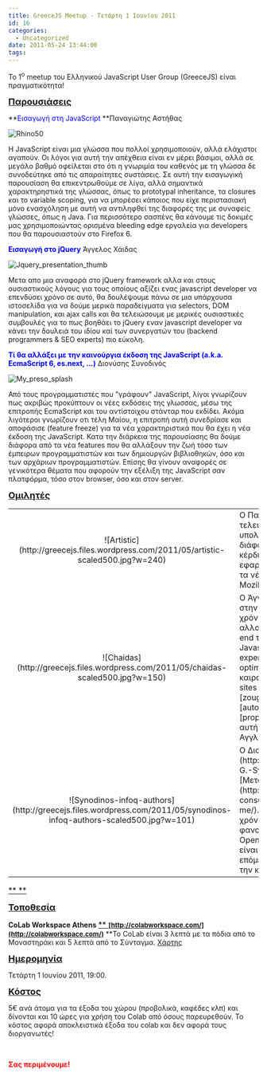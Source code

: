 ```yaml
---
title: GreeceJS Meetup - Τετάρτη 1 Ιουνίου 2011
id: 16
categories:
  - Uncategorized
date: 2011-05-24 13:44:00
tags:
---
```


&Tau;&omicron; 1<sup>&omicron;</sup> meetup &tau;&omicron;&upsilon; &Epsilon;&lambda;&lambda;&eta;&nu;&iota;&kappa;&omicron;ύ JavaScript User Group (GreeceJS) &epsilon;ί&nu;&alpha;&iota; &pi;&rho;&alpha;&gamma;&mu;&alpha;&tau;&iota;&kappa;ό&tau;&eta;&tau;&alpha;!

<span style="text-decoration:underline;font-size:large;">**&Pi;&alpha;&rho;&omicron;&upsilon;&sigma;&iota;ά&sigma;&epsilon;&iota;&sigmaf;**</span>

**<span style="color:#0000ff;">&Epsilon;&iota;&sigma;&alpha;&gamma;&omega;&gamma;ή &sigma;&tau;&eta; JavaScript</span>
**&Pi;&alpha;&nu;&alpha;&gamma;&iota;ώ&tau;&eta;&sigmaf; &Alpha;&sigma;&tau;ή&theta;&alpha;&sigmaf;

![Rhino50](http://greecejs.files.wordpress.com/2011/05/rhino50-scaled500.jpg?w=300)

H JavaScript &epsilon;ί&nu;&alpha;&iota; &mu;&iota;&alpha; &gamma;&lambda;ώ&sigma;&sigma;&alpha; &pi;&omicron;&upsilon; &pi;&omicron;&lambda;&lambda;&omicron;ί &chi;&rho;&eta;&sigma;&iota;&mu;&omicron;&pi;&omicron;&iota;&omicron;ύ&nu;, &alpha;&lambda;&lambda;ά &epsilon;&lambda;ά&chi;&iota;&sigma;&tau;&omicron;&iota; &alpha;&gamma;&alpha;&pi;&omicron;ύ&nu;. &Omicron;&iota; &lambda;ό&gamma;&omicron;&iota; &gamma;&iota;&alpha; &alpha;&upsilon;&tau;ή &tau;&eta;&nu; &alpha;&pi;έ&chi;&theta;&epsilon;&iota;&alpha; &epsilon;ί&nu;&alpha;&iota; &epsilon;&nu; &mu;έ&rho;&epsilon;&iota; &beta;ά&sigma;&iota;&mu;&omicron;&iota;, &alpha;&lambda;&lambda;ά &sigma;&epsilon; &mu;&epsilon;&gamma;ά&lambda;&omicron; &beta;&alpha;&theta;&mu;ό &omicron;&phi;&epsilon;ί&lambda;&epsilon;&tau;&alpha;&iota; &sigma;&tau;&omicron; ό&tau;&iota; &eta; &gamma;&nu;&omega;&rho;&iota;&mu;ί&alpha; &tau;&omicron;&upsilon; &kappa;&alpha;&theta;&epsilon;&nu;ό&sigmaf; &mu;&epsilon; &tau;&eta; &gamma;&lambda;ώ&sigma;&sigma;&alpha; &delta;&epsilon; &sigma;&upsilon;&nu;&omicron;&delta;&epsilon;ύ&tau;&eta;&kappa;&epsilon; &alpha;&pi;ό &tau;&iota;&sigmaf; &alpha;&pi;&alpha;&rho;&alpha;ί&tau;&eta;&tau;&epsilon;&sigmaf; &sigma;&upsilon;&sigma;&tau;ά&sigma;&epsilon;&iota;&sigmaf;. &Sigma;&epsilon; &alpha;&upsilon;&tau;ή &tau;&eta;&nu; &epsilon;&iota;&sigma;&alpha;&gamma;&omega;&gamma;&iota;&kappa;ή &pi;&alpha;&rho;&omicron;&upsilon;&sigma;ί&alpha;&sigma;&eta; &theta;&alpha; &epsilon;&pi;&iota;&kappa;&epsilon;&nu;&tau;&rho;&omega;&theta;&omicron;ύ&mu;&epsilon; &sigma;&epsilon; &lambda;ί&gamma;&alpha;, &alpha;&lambda;&lambda;ά &sigma;&eta;&mu;&alpha;&nu;&tau;&iota;&kappa;ά &chi;&alpha;&rho;&alpha;&kappa;&tau;&eta;&rho;&eta;&sigma;&tau;&iota;&kappa;ά &tau;&eta;&sigmaf; &gamma;&lambda;ώ&sigma;&sigma;&alpha;&sigmaf;, ό&pi;&omega;&sigmaf; &tau;&omicron; prototypal inheritance, &tau;&alpha; closures &kappa;&alpha;&iota; &tau;&omicron; variable scoping, &gamma;&iota;&alpha; &nu;&alpha; &mu;&pi;&omicron;&rho;έ&sigma;&epsilon;&iota; &kappa;ά&pi;&omicron;&iota;&omicron;&sigmaf; &pi;&omicron;&upsilon; &epsilon;ί&chi;&epsilon; &pi;&epsilon;&rho;&iota;&sigma;&tau;&alpha;&sigma;&iota;&alpha;&kappa;ή &mu;ό&nu;&omicron; &epsilon;&nu;&alpha;&sigma;&chi;ό&lambda;&eta;&sigma;&eta; &mu;&epsilon; &alpha;&upsilon;&tau;ή &nu;&alpha; &alpha;&nu;&tau;&iota;&lambda;&eta;&phi;&theta;&epsilon;ί &tau;&eta;&sigmaf; &delta;&iota;&alpha;&phi;&omicron;&rho;έ&sigmaf; &tau;&eta;&sigmaf; &mu;&epsilon; &sigma;&upsilon;&nu;&alpha;&phi;&epsilon;ί&sigmaf; &gamma;&lambda;ώ&sigma;&sigma;&epsilon;&sigmaf;, ό&pi;&omega;&sigmaf; &eta; Java. &Gamma;&iota;&alpha; &pi;&epsilon;&rho;&iota;&sigma;&sigma;ό&tau;&epsilon;&rho;&omicron; &sigma;&alpha;&sigma;&pi;έ&nu;&sigmaf; &theta;&alpha; &kappa;ά&nu;&omicron;&upsilon;&mu;&epsilon; &tau;&iota;&sigmaf; &delta;&omicron;&kappa;&iota;&mu;έ&sigmaf; &mu;&alpha;&sigmaf; &chi;&rho;&eta;&sigma;&iota;&mu;&omicron;&pi;&omicron;&iota;ώ&nu;&tau;&alpha;&sigmaf; &omicron;&rho;&iota;&sigma;&mu;έ&nu;&alpha; bleeding edge &epsilon;&rho;&gamma;&alpha;&lambda;&epsilon;ί&alpha; &gamma;&iota;&alpha; developers &pi;&omicron;&upsilon; &theta;&alpha; &pi;&alpha;&rho;&omicron;&upsilon;&sigma;&iota;&alpha;&sigma;&tau;&omicron;ύ&nu; &sigma;&tau;&omicron; Firefox 6.

<span style="color:#0000ff;">**&Epsilon;&iota;&sigma;&alpha;&gamma;&omega;&gamma;ή &sigma;&tau;&omicron; jQuery**</span>
Ά&gamma;&gamma;&epsilon;&lambda;&omicron;&sigmaf; &Chi;ά&iota;&delta;&alpha;&sigmaf;

![Jquery_presentation_thumb](http://greecejs.files.wordpress.com/2011/05/jquery_presentation_thumb-scaled500.png?w=150)

&Mu;&epsilon;&tau;&alpha; &alpha;&pi;&omicron; &mu;&iota;&alpha; &alpha;&nu;&alpha;&phi;&omicron;&rho;ά &sigma;&tau;&omicron; jQuery framework &alpha;&lambda;&lambda;&alpha; &kappa;&alpha;&iota; &sigma;&tau;&omicron;&upsilon;&sigmaf; &omicron;&upsilon;&sigma;&iota;&alpha;&sigma;&tau;&iota;&kappa;&omicron;ύ&sigmaf; &lambda;ό&gamma;&omicron;&upsilon;&sigmaf; &gamma;&iota;&alpha; &tau;&omicron;&upsilon;&sigmaf; &omicron;&pi;&omicron;ί&omicron;&upsilon;&sigmaf; &alpha;&xi;ί&zeta;&epsilon;&iota; &epsilon;&nu;&alpha;&sigmaf; javascript developer &nu;&alpha; &epsilon;&pi;&epsilon;&nu;&delta;ύ&sigma;&epsilon;&iota; &chi;&rho;ό&nu;&omicron; &sigma;&epsilon; &alpha;&upsilon;&tau;ό, &theta;&alpha; &delta;&omicron;&upsilon;&lambda;έ&psi;&omicron;&upsilon;&mu;&epsilon; &pi;ά&nu;&omega; &sigma;&epsilon; &mu;&iota;&alpha; &upsilon;&pi;ά&rho;&chi;&omicron;&upsilon;&sigma;&alpha; &iota;&sigma;&tau;&omicron;&sigma;&epsilon;&lambda;ί&delta;&alpha; &gamma;&iota;&alpha; &nu;&alpha; &delta;&omicron;ύ&mu;&epsilon; &mu;&epsilon;&rho;&iota;&kappa;ά &pi;&alpha;&rho;&alpha;&delta;&epsilon;ί&gamma;&mu;&alpha;&tau;&alpha; &gamma;&iota;&alpha; selectors, DOM manipulation, &kappa;&alpha;&iota; ajax calls &kappa;&alpha;&iota; &theta;&alpha; &tau;&epsilon;&lambda;&epsilon;&iota;ώ&sigma;&omicron;&upsilon;&mu;&epsilon; &mu;&epsilon; &mu;&epsilon;&rho;&iota;&kappa;έ&sigmaf; &omicron;&upsilon;&sigma;&iota;&alpha;&sigma;&tau;&iota;&kappa;έ&sigmaf; &sigma;&upsilon;&mu;&beta;&omicron;&upsilon;&lambda;έ&sigmaf; &gamma;&iota;&alpha; &tau;&omicron; &pi;&omega;&sigmaf; &beta;&omicron;&eta;&theta;ά&epsilon;&iota; &tau;&omicron; jQuery &epsilon;&nu;&alpha;&nu; javascript developer &nu;&alpha; &kappa;ά&nu;&epsilon;&iota; &tau;&eta;&nu; &delta;&omicron;&upsilon;&lambda;&epsilon;&iota;ά &tau;&omicron;&upsilon; &iota;&delta;ί&omicron;&upsilon; &kappa;&alpha;ί &tau;&omega;&nu; &sigma;&upsilon;&nu;&epsilon;&rho;&gamma;&alpha;&tau;ώ&nu; &tau;&omicron;&upsilon; (backend programmers &amp; SEO experts) &pi;&iota;&omicron; &epsilon;ύ&kappa;&omicron;&lambda;&eta;.

<span style="color:#0000ff;">**&Tau;ί &theta;&alpha; &alpha;&lambda;&lambda;ά&xi;&epsilon;&iota; &mu;&epsilon; &tau;&eta;&nu; &kappa;&alpha;&iota;&nu;&omicron;ύ&rho;&gamma;&iota;&alpha; έ&kappa;&delta;&omicron;&sigma;&eta; &tau;&eta;&sigmaf; JavaScript (a.k.a. EcmaScript 6, es.next, ...)**</span>
&Delta;&iota;&omicron;&nu;ύ&sigma;&eta;&sigmaf; &Sigma;&upsilon;&nu;&omicron;&delta;&iota;&nu;ό&sigmaf;

![My_preso_splash](http://greecejs.files.wordpress.com/2011/05/my_preso_splash-scaled500.jpg?w=250)

&Alpha;&pi;ό &tau;&omicron;&upsilon;&sigmaf; &pi;&rho;&omicron;&gamma;&rho;&alpha;&mu;&mu;&alpha;&tau;&iota;&sigma;&tau;έ&sigmaf; &pi;&omicron;&upsilon; "&gamma;&rho;ά&phi;&omicron;&upsilon;&nu;" JavaScript, &lambda;ί&gamma;&omicron;&iota; &gamma;&nu;&omega;&rho;ί&zeta;&omicron;&upsilon;&nu; &pi;&omega;&sigmaf;  &alpha;&kappa;&rho;&iota;&beta;ώ&sigmaf; &pi;&rho;&omicron;&kappa;ύ&pi;&tau;&omicron;&upsilon;&nu; &omicron;&iota; &nu;έ&epsilon;&sigmaf; &epsilon;&kappa;&delta;ό&sigma;&epsilon;&iota;&sigmaf; &tau;&eta;&sigmaf; &gamma;&lambda;&omega;&sigma;&sigma;&alpha;&sigmaf;, &mu;έ&sigma;&omega; &tau;&eta;&sigmaf; &epsilon;&pi;&iota;&tau;&rho;&omicron;&pi;ή&sigmaf;  EcmaScript &kappa;&alpha;&iota; &tau;&omicron;&upsilon; &alpha;&nu;&tau;ί&sigma;&tau;&omicron;&iota;&chi;&omicron;&upsilon; &sigma;&tau;ά&nu;&tau;&alpha;&rho; &pi;&omicron;&upsilon; &epsilon;&kappa;&delta;ί&delta;&epsilon;&iota;. &Alpha;&kappa;ό&mu;&alpha; &lambda;&iota;&gamma;ό&tau;&epsilon;&rho;&omicron;&iota;  &gamma;&nu;&omega;&rho;ί&zeta;&omicron;&upsilon;&nu; &omicron;&tau;&iota; &tau;έ&lambda;&eta; &Mu;&alpha;ί&omicron;&upsilon;, &eta; &epsilon;&pi;&iota;&tau;&rho;&omicron;&pi;ή &alpha;&upsilon;&tau;ή &sigma;&upsilon;&nu;&epsilon;&delta;&rho;ί&alpha;&sigma;&epsilon; &kappa;&alpha;&iota; &alpha;&pi;&omicron;&phi;ά&sigma;&iota;&sigma;&epsilon;  (feature freeze) &gamma;&iota;&alpha; &tau;&alpha; &nu;έ&alpha; &chi;&alpha;&rho;&alpha;&kappa;&tau;&eta;&rho;&iota;&sigma;&tau;&iota;&kappa;ά &pi;&omicron;&upsilon; &theta;&alpha; έ&chi;&epsilon;&iota; &eta; &nu;έ&alpha; έ&kappa;&delta;&omicron;&sigma;&eta; &tau;&eta;&sigmaf;  JavaScript. &Kappa;&alpha;&tau;&alpha; &tau;&eta;&nu; &delta;&iota;ά&rho;&kappa;&epsilon;&iota;&alpha; &tau;&eta;&sigmaf; &pi;&alpha;&rho;&omicron;&upsilon;&sigma;ί&alpha;&sigma;&eta;&sigmaf; &theta;&alpha; &delta;&omicron;ύ&mu;&epsilon; &delta;&iota;ά&phi;&omicron;&rho;&alpha; &alpha;&pi;ό &tau;&alpha;  &nu;έ&alpha; features &pi;&omicron;&upsilon; &theta;&alpha; &alpha;&lambda;&lambda;ά&xi;&omicron;&upsilon;&nu; &tau;&eta;&nu; &zeta;&omega;ή &tau;ό&sigma;&omicron; &tau;&omega;&nu; έ&mu;&pi;&epsilon;&iota;&rho;&omega;&nu; &pi;&rho;&omicron;&gamma;&rho;&alpha;&mu;&mu;&alpha;&tau;&iota;&sigma;&tau;ώ&nu;  &kappa;&alpha;&iota; &tau;&omega;&nu; &delta;&eta;&mu;&iota;&omicron;&upsilon;&rho;&gamma;ώ&nu; &beta;&iota;&beta;&lambda;&iota;&omicron;&theta;&eta;&kappa;ώ&nu;, ό&sigma;&omicron; &kappa;&alpha;&iota; &tau;&omega;&nu; &alpha;&rho;&chi;ά&rho;&iota;&omega;&nu; &pi;&rho;&omicron;&gamma;&rho;&alpha;&mu;&mu;&alpha;&tau;&iota;&sigma;&tau;ώ&nu;.  &Epsilon;&pi;ί&sigma;&eta;&sigmaf; &theta;&alpha; &gamma;ί&nu;&omicron;&upsilon;&nu; &alpha;&nu;&alpha;&phi;&omicron;&rho;έ&sigmaf; &sigma;&epsilon; &gamma;&epsilon;&nu;&iota;&kappa;ό&tau;&epsilon;&rho;&alpha; &theta;έ&mu;&alpha;&tau;&alpha; &pi;&omicron;&upsilon; &alpha;&phi;&omicron;&rho;&omicron;ύ&nu; &tau;&eta;&nu; &epsilon;&xi;έ&lambda;&iota;&xi;&eta;  &tau;&eta;&sigmaf; JavaScript &sigma;&alpha;&nu; &pi;&lambda;&alpha;&tau;&phi;ό&rho;&mu;&alpha;, &tau;ό&sigma;&omicron; &sigma;&tau;&omicron;&nu; browser, ό&sigma;&omicron; &kappa;&alpha;&iota; &sigma;&tau;&omicron;&nu; server.

<span style="text-decoration:underline;font-size:large;">**&Omicron;&mu;&iota;&lambda;&eta;&tau;έ&sigmaf;**</span>

<table>

<tr>
<td align="center" valign="middle">
<div class="posterousGalleryMainDiv p_embed p_image_embed">![Artistic](http://greecejs.files.wordpress.com/2011/05/artistic-scaled500.jpg?w=240)</div>

</td>
<td valign="top">&Omicron; &Pi;&alpha;&nu;&alpha;&gamma;&iota;ώ&tau;&eta;&sigmaf; έ&chi;&epsilon;&iota; &epsilon;&rho;&gamma;&alpha;&sigma;&tau;&epsilon;ί &tau;&alpha; &tau;&epsilon;&lambda;&epsilon;&upsilon;&tau;&alpha;ί&alpha; 15 &chi;&rho;ό&nu;&iota;&alpha; &omega;&sigmaf; &mu;&eta;&chi;&alpha;&nu;&iota;&kappa;ό&sigmaf; &upsilon;&pi;&omicron;&lambda;&omicron;&gamma;&iota;&sigma;&tau;ώ&nu; &kappa;&alpha;&iota; &lambda;&omicron;&gamma;&iota;&sigma;&mu;&iota;&kappa;&omicron;ύ &sigma;&epsilon; &delta;&iota;ά&phi;&omicron;&rho;&omicron;&upsilon;&sigmaf; &rho;ό&lambda;&omicron;&upsilon;&sigmaf;, &alpha;&lambda;&lambda;ά &alpha;&upsilon;&tau;ό &pi;&omicron;&upsilon; &tau;&omicron;&nu; &kappa;έ&rho;&delta;&iota;&sigma;&epsilon; &epsilon;ί&nu;&alpha;&iota; &omicron; &pi;&rho;&omicron;&gamma;&rho;&alpha;&mu;&mu;&alpha;&tau;&iota;&sigma;&mu;ό&sigmaf; &epsilon;&phi;&alpha;&rho;&mu;&omicron;&gamma;ώ&nu;. &Alpha;&upsilon;&tau;ή &tau;&eta;&nu; &epsilon;&pi;&omicron;&chi;ή &alpha;&nu;&alpha;&pi;&tau;ύ&sigma;&sigma;&epsilon;&iota; &tau;&alpha; &nu;έ&alpha; Firefox developer tools &gamma;&iota;&alpha; &tau;&omicron; Mozilla Foundation.</td>
</tr>
<tr>
<td align="center" valign="middle">
<div class="posterousGalleryMainDiv p_embed p_image_embed">![Chaidas](http://greecejs.files.wordpress.com/2011/05/chaidas-scaled500.jpg?w=150)</div>

</td>
<td valign="top">&Omicron; Ά&gamma;&gamma;&epsilon;&lambda;&omicron;&sigmaf; &xi;&epsilon;&kappa;ί&nu;&eta;&sigma;&epsilon; &tau;&eta;&nu; &kappa;&alpha;&rho;&iota;έ&rho;&alpha; &tau;&omicron;&upsilon; &sigma;&tau;&eta;&nu; &Alpha;&gamma;&gamma;&lambda;ί&alpha; &omega;&sigmaf;  web designer &pi;&rho;&iota;&nu; &alpha;&pi;&omicron; 8 &chi;&rho;ό&nu;&iota;&alpha;,&nbsp;&epsilon;&xi;&epsilon;&lambda;ί&chi;&theta;&eta;&kappa;&epsilon; &sigma;&epsilon; PHP developer &alpha;&lambda;&lambda;&alpha;  &kappa;&alpha;&tau;έ&lambda;&eta;&xi;&epsilon; &nu;&alpha; &epsilon;&iota;&delta;&iota;&kappa;&epsilon;ύ&epsilon;&tau;&alpha;&iota; &sigma;&epsilon;&nbsp;front end&nbsp;&tau;&epsilon;&chi;&nu;&omicron;&lambda;&omicron;&gamma;ί&epsilon;&sigmaf; (HTML, CSS, Javascript)  &mu;&epsilon; έ&mu;&phi;&alpha;&sigma;&eta; &sigma;&tau;&omicron; user experience &kappa;&alpha;&iota; &tau;&omicron; search engine optimisation. &Sigma;&tau;&eta;&nu;  &Epsilon;&lambda;&lambda;ά&delta;&alpha; έ&chi;&epsilon;&iota; &kappa;&alpha;&tau;&alpha; &kappa;&alpha;&iota;&rho;&omicron;ύ&sigmaf; &delta;&omicron;&upsilon;&lambda;έ&psi;&epsilon;&iota; &sigma;&epsilon; &delta;&iota;ά&phi;&omicron;&rho;&alpha; &mu;&epsilon;&gamma;ά&lambda;&alpha; sites (&pi;.&chi;. [nooz.gr](http://nooz.gr), [zougla.gr](http://zougla.gr), [automoto.gr](http://automoto.gr), [property.gr](http://property.gr)) &kappa;&alpha;&iota; &alpha;&upsilon;&tau;ή &tau;&eta;&nu; &pi;&epsilon;&rho;ί&omicron;&delta;&omicron; &epsilon;&rho;&gamma;ά&zeta;&epsilon;&tau;&alpha;&iota; &gamma;&iota;&alpha; &epsilon;&nu;&alpha; &Alpha;&gamma;&gamma;&lambda;&iota;&kappa;ό startup.</td>
</tr>
<tr>
<td align="center" valign="middle">
<div class="posterousGalleryMainDiv p_embed p_image_embed">![Synodinos-infoq-authors](http://greecejs.files.wordpress.com/2011/05/synodinos-infoq-authors-scaled500.jpg?w=101)</div>
</td>
<td valign="top">&Omicron; &Delta;&iota;&omicron;&nu;ύ&sigma;&eta;&sigmaf; &epsilon;ί&nu;&alpha;&iota; editor &sigma;&tau;&omicron; [InfoQ](http://www.infoq.com/author/Dionysios-G.-Synodinos), webmaster &sigma;&tau;&omicron; [&Mu;&epsilon;&tau;&sigma;ό&beta;&iota;&omicron; &Pi;&omicron;&lambda;&upsilon;&tau;&epsilon;&chi;&nu;&epsilon;ί&omicron;](http://www.ntua.gr/) &kappa;&alpha;&iota; [freelance consultant](http://synodinos.net/about-me/). &Alpha;&sigma;&chi;&omicron;&lambda;&epsilon;ί&tau;&alpha;&iota; &tau;&alpha; &tau;&epsilon;&lambda;&epsilon;&upsilon;&tau;&alpha;ί&alpha; 15 &chi;&rho;ό&nu;&iota;&alpha; &mu;&epsilon;  &tau;&epsilon;&chi;&nu;&omicron;&lambda;&omicron;&gamma;ί&epsilon;&sigmaf; Internet &kappa;&alpha;&iota; &epsilon;ί&nu;&alpha;&iota; &phi;&alpha;&nu;&alpha;&tau;&iota;&kappa;ό&sigmaf; &upsilon;&pi;&omicron;&sigma;&tau;&eta;&rho;&iota;&kappa;&tau;ή&sigmaf; &tau;&eta;&sigmaf; &iota;&delta;έ&alpha;&sigmaf; &tau;&omicron;&upsilon; Open  Web. &Alpha;&gamma;&alpha;&pi;&eta;&mu;έ&nu;&eta; &tau;&omicron;&upsilon; &alpha;&sigma;&chi;&omicron;&lambda;ί&alpha; &epsilon;ί&nu;&alpha;&iota; &nu;&alpha; "&mu;&alpha;&gamma;&epsilon;&iota;&rho;&epsilon;ύ&epsilon;&iota;": &kappa;ώ&delta;&iota;&kappa;&alpha; &gamma;&iota;&alpha; &tau;&omicron; &epsilon;&pi;ό&mu;&epsilon;&nu;&omicron;  pet project &tau;&omicron;&upsilon;, ή &tau;&eta;&gamma;&alpha;&nu;ί&tau;&epsilon;&sigmaf; &gamma;&iota;&alpha; &tau;&eta;&nu; &kappa;ό&rho;&eta; &tau;&omicron;&upsilon;.</td>
</tr>

</table>

<span style="text-decoration:underline;font-size:medium;">** 
**</span>

<span style="text-decoration:underline;font-size:large;">**&Tau;&omicron;&pi;&omicron;&theta;&epsilon;&sigma;ί&alpha;**</span>

<span>**CoLab Workspace Athens**</span><span style="font-size:medium;">**&nbsp;**</span><span style="text-decoration:underline;font-size:medium;">**
**</span><span style="font-size:medium;"><span style="font-size:small;">[http://colabworkspace.com/](http://colabworkspace.com/)</span></span><span style="text-decoration:underline;font-size:medium;">**
**</span>&Tau;&omicron; CoLab &epsilon;ί&nu;&alpha;&iota; 3 &lambda;&epsilon;&pi;&tau;ά &mu;&epsilon; &tau;&alpha; &pi;ό&delta;&iota;&alpha; &alpha;&pi;ό &tau;&omicron; &Mu;&omicron;&nu;&alpha;&sigma;&tau;&eta;&rho;ά&kappa;&iota; &kappa;&alpha;&iota; 5 &lambda;&epsilon;&pi;&tau;ά &alpha;&pi;ό &tau;&omicron; &Sigma;ύ&nu;&tau;&alpha;&gamma;&mu;&alpha;. 
[&Chi;ά&rho;&tau;&eta;&sigmaf;](http://colabworkspace.com/location-3/)

<span style="font-size:large;">**<span style="text-decoration:underline;">&Eta;&mu;&epsilon;&rho;&omicron;&mu;&eta;&nu;ί&alpha;</span>**</span>

&Tau;&epsilon;&tau;ά&rho;&tau;&eta; 1 &Iota;&omicron;&upsilon;&nu;ί&omicron;&upsilon; 2011, 19:00.

<span style="font-size:large;">**<span style="text-decoration:underline;">&Kappa;ό&sigma;&tau;&omicron;&sigmaf;</span>**</span>

<span class="il">5</span>&euro; &alpha;&nu;ά ά&tau;&omicron;&mu;&alpha; &gamma;&iota;&alpha; &tau;&alpha; έ&xi;&omicron;&delta;&alpha; &tau;&omicron;&upsilon; &chi;ώ&rho;&omicron;&upsilon;  (&pi;&rho;&omicron;&beta;&omicron;&lambda;&iota;&kappa;ά, &kappa;&alpha;&phi;έ&delta;&epsilon;&sigmaf; &kappa;&lambda;&pi;) &kappa;&alpha;&iota; &delta;ί&nu;&omicron;&nu;&tau;&alpha;&iota; &kappa;&alpha;&iota; 10 ώ&rho;&epsilon;&sigmaf; &gamma;&iota;&alpha; &chi;&rho;ή&sigma;&eta; &tau;&omicron;&upsilon; Colab  &alpha;&pi;ό ό&sigma;&omicron;&upsilon;&sigmaf; &pi;&alpha;&rho;&epsilon;&upsilon;&rho;&epsilon;&theta;&omicron;ύ&nu;. <span class="utext">&Tau;&omicron; &kappa;ό&sigma;&tau;&omicron;&sigmaf; &alpha;&phi;&omicron;&rho;ά &alpha;&pi;&omicron;&kappa;&lambda;&epsilon;&iota;&sigma;&tau;&iota;&kappa;ά έ&xi;&omicron;&delta;&alpha; &tau;&omicron;&upsilon; colab &kappa;&alpha;&iota; &delta;&epsilon;&nu; &alpha;&phi;&omicron;&rho;ά &tau;&omicron;&upsilon;&sigmaf; &delta;&iota;&omicron;&rho;&gamma;&alpha;&nu;&omega;&tau;έ&sigmaf;!</span>

&nbsp;

**<span style="color:#ff0000;">&Sigma;&alpha;&sigmaf; &pi;&epsilon;&rho;&iota;&mu;έ&nu;&omicron;&upsilon;&mu;&epsilon;!</span>**

&nbsp;
